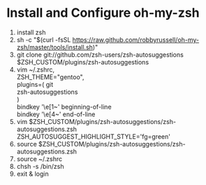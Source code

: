 # Install and Configure oh-my-zsh
1. install zsh
2. sh -c "$(curl -fsSL https://raw.github.com/robbyrussell/oh-my-zsh/master/tools/install.sh)"
3. git clone git://github.com/zsh-users/zsh-autosuggestions $ZSH_CUSTOM/plugins/zsh-autosuggestions
4. vim \~/.zshrc,\
   ZSH_THEME="gentoo", \
   plugins=(       git\
                   zsh-autosuggestions\
           )\
   bindkey '\e\[1~' beginning-of-line\
   bindkey '\e\[4~' end-of-line
5. vim $ZSH_CUSTOM/plugins/zsh-autosuggestions/zsh-autosuggestions.zsh
   ZSH_AUTOSUGGEST_HIGHLIGHT_STYLE='fg=green'
6. source $ZSH_CUSTOM/plugins/zsh-autosuggestions/zsh-autosuggestions.zsh
7. source \~/.zshrc
8. chsh -s /bin/zsh
9. exit & login
      
   

